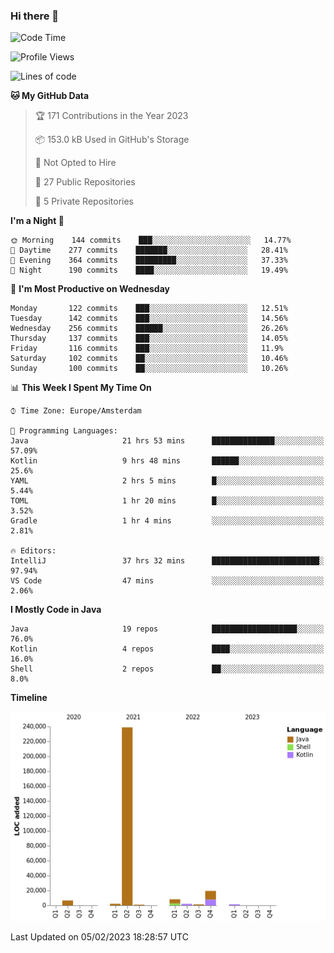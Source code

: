 ### Hi there 👋


<!--START_SECTION:waka-->
![Code Time](http://img.shields.io/badge/Code%20Time-2%2C987%20hrs%2013%20mins-blue)

![Profile Views](http://img.shields.io/badge/Profile%20Views-2-blue)

![Lines of code](https://img.shields.io/badge/From%20Hello%20World%20I%27ve%20Written-281%20Thousand%20lines%20of%20code-blue)

**🐱 My GitHub Data** 

> 🏆 171 Contributions in the Year 2023
 > 
> 📦 153.0 kB Used in GitHub's Storage 
 > 
> 🚫 Not Opted to Hire
 > 
> 📜 27 Public Repositories 
 > 
> 🔑 5 Private Repositories  
 > 
**I'm a Night 🦉** 

```text
🌞 Morning    144 commits    ███░░░░░░░░░░░░░░░░░░░░░░   14.77% 
🌆 Daytime    277 commits    ███████░░░░░░░░░░░░░░░░░░   28.41% 
🌃 Evening    364 commits    █████████░░░░░░░░░░░░░░░░   37.33% 
🌙 Night      190 commits    ████░░░░░░░░░░░░░░░░░░░░░   19.49%

```
📅 **I'm Most Productive on Wednesday** 

```text
Monday       122 commits    ███░░░░░░░░░░░░░░░░░░░░░░   12.51% 
Tuesday      142 commits    ███░░░░░░░░░░░░░░░░░░░░░░   14.56% 
Wednesday    256 commits    ██████░░░░░░░░░░░░░░░░░░░   26.26% 
Thursday     137 commits    ███░░░░░░░░░░░░░░░░░░░░░░   14.05% 
Friday       116 commits    ███░░░░░░░░░░░░░░░░░░░░░░   11.9% 
Saturday     102 commits    ██░░░░░░░░░░░░░░░░░░░░░░░   10.46% 
Sunday       100 commits    ██░░░░░░░░░░░░░░░░░░░░░░░   10.26%

```


📊 **This Week I Spent My Time On** 

```text
⌚︎ Time Zone: Europe/Amsterdam

💬 Programming Languages: 
Java                     21 hrs 53 mins      ██████████████░░░░░░░░░░░   57.09% 
Kotlin                   9 hrs 48 mins       ██████░░░░░░░░░░░░░░░░░░░   25.6% 
YAML                     2 hrs 5 mins        █░░░░░░░░░░░░░░░░░░░░░░░░   5.44% 
TOML                     1 hr 20 mins        █░░░░░░░░░░░░░░░░░░░░░░░░   3.52% 
Gradle                   1 hr 4 mins         ░░░░░░░░░░░░░░░░░░░░░░░░░   2.81%

🔥 Editors: 
IntelliJ                 37 hrs 32 mins      ████████████████████████░   97.94% 
VS Code                  47 mins             ░░░░░░░░░░░░░░░░░░░░░░░░░   2.06%

```

**I Mostly Code in Java** 

```text
Java                     19 repos            ███████████████████░░░░░░   76.0% 
Kotlin                   4 repos             ████░░░░░░░░░░░░░░░░░░░░░   16.0% 
Shell                    2 repos             ██░░░░░░░░░░░░░░░░░░░░░░░   8.0%

```


**Timeline**

![Chart not found](https://raw.githubusercontent.com/powercasgamer/powercasgamer/master/charts/bar_graph.png) 


 Last Updated on 05/02/2023 18:28:57 UTC
<!--END_SECTION:waka-->
